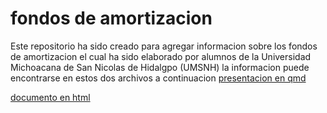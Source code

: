 # fondos de amortizacion
Este repositorio ha sido creado para agregar informacion sobre los fondos de amortizacion
el cual ha sido elaborado por alumnos de la Universidad Michoacana de San Nicolas de Hidalgpo (UMSNH)
la informacion puede encontrarse en estos dos archivos a continuacion
[presentacion en qmd](https://github.com/cris2740/fondos-de-amortizacion/blob/main/Presentacion_FondosDeAmortizacion.qmd)

[documento en html](https://github.com/cris2740/fondos-de-amortizacion/blob/main/Fondos_amortizacion.html)
